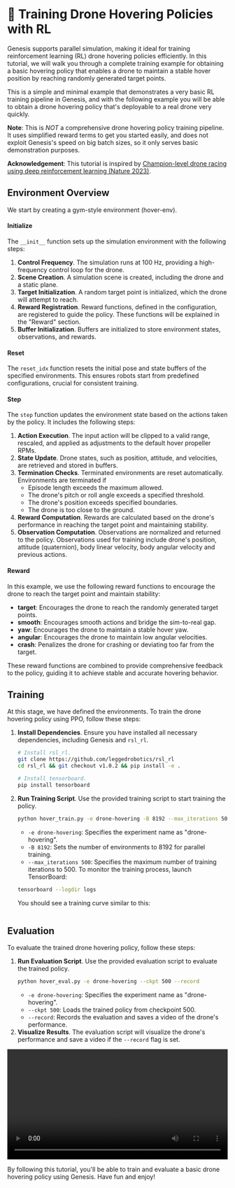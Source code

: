 # 🚁 Training Drone Hovering Policies with RL

Genesis supports parallel simulation, making it ideal for training reinforcement learning (RL) drone hovering policies efficiently. In this tutorial, we will walk you through a complete training example for obtaining a basic hovering policy that enables a drone to maintain a stable hover position by reaching randomly generated target points.

This is a simple and minimal example that demonstrates a very basic RL training pipeline in Genesis, and with the following example you will be able to obtain a drone hovering policy that's deployable to a real drone very quickly.

**Note**: This is *NOT* a comprehensive drone hovering policy training pipeline. It uses simplified reward terms to get you started easily, and does not exploit Genesis's speed on big batch sizes, so it only serves basic demonstration purposes.

**Acknowledgement**: This tutorial is inspired by [Champion-level drone racing using deep reinforcement learning (Nature 2023)](https://www.nature.com/articles/s41586-023-06419-4.pdf).

## Environment Overview
We start by creating a gym-style environment (hover-env).

#### Initialize
The `__init__` function sets up the simulation environment with the following steps:
1. **Control Frequency**.
    The simulation runs at 100 Hz, providing a high-frequency control loop for the drone.
2. **Scene Creation**.
    A simulation scene is created, including the drone and a static plane.
3. **Target Initialization**.
    A random target point is initialized, which the drone will attempt to reach.
4. **Reward Registration**.
    Reward functions, defined in the configuration, are registered to guide the policy. These functions will be explained in the "Reward" section.
5. **Buffer Initialization**.
    Buffers are initialized to store environment states, observations, and rewards.

#### Reset
The `reset_idx` function resets the initial pose and state buffers of the specified environments. This ensures robots start from predefined configurations, crucial for consistent training.

#### Step
The `step` function updates the environment state based on the actions taken by the policy. It includes the following steps:
1. **Action Execution**.
    The input action will be clipped to a valid range, rescaled, and applied as adjustments to the default hover propeller RPMs. 
2. **State Update**.
    Drone states, such as position, attitude, and velocities, are retrieved and stored in buffers.
3. **Termination Checks**.
    Terminated environments are reset automatically. Environments are terminated if
    - Episode length exceeds the maximum allowed.
    - The drone's pitch or roll angle exceeds a specified threshold.
    - The drone's position exceeds specified boundaries.
    - The drone is too close to the ground.
4. **Reward Computation**.
    Rewards are calculated based on the drone's performance in reaching the target point and maintaining stability.
5. **Observation Computation**.
    Observations are normalized and returned to the policy. Observations used for training include drone's position, attitude (quaternion), body linear velocity, body angular velocity and previous actions.

#### Reward
In this example, we use the following reward functions to encourage the drone to reach the target point and maintain stability:
- **target**: Encourages the drone to reach the randomly generated target points.
- **smooth**: Encourages smooth actions and bridge the sim-to-real gap.
- **yaw**: Encourages the drone to maintain a stable hover yaw.
- **angular**: Encourages the drone to maintain low angular velocities.
- **crash**: Penalizes the drone for crashing or deviating too far from the target.

These reward functions are combined to provide comprehensive feedback to the policy, guiding it to achieve stable and accurate hovering behavior.

## Training
At this stage, we have defined the environments. To train the drone hovering policy using PPO, follow these steps:
1. **Install Dependencies**.
    Ensure you have installed all necessary dependencies, including Genesis and `rsl_rl`.
    ```bash
    # Install rsl_rl.
    git clone https://github.com/leggedrobotics/rsl_rl
    cd rsl_rl && git checkout v1.0.2 && pip install -e .

    # Install tensorboard.
    pip install tensorboard
    ```
2. **Run Training Script**.
    Use the provided training script to start training the policy.
    ```bash
    python hover_train.py -e drone-hovering -B 8192 --max_iterations 500
    ```
    - `-e drone-hovering`: Specifies the experiment name as "drone-hovering".
    - `-B 8192`: Sets the number of environments to 8192 for parallel training.
    - `--max_iterations 500`: Specifies the maximum number of training iterations to 500.
    To monitor the training process, launch TensorBoard:
    ```bash
    tensorboard --logdir logs
    ```
    You should see a training curve similar to this:
    ```{figure} ../../_static/images/hover_curve.png
    ```

## Evaluation
To evaluate the trained drone hovering policy, follow these steps:
1. **Run Evaluation Script**.
    Use the provided evaluation script to evaluate the trained policy.
    ```bash
    python hover_eval.py -e drone-hovering --ckpt 500 --record
    ```
    - `-e drone-hovering`: Specifies the experiment name as "drone-hovering".
    - `--ckpt 500`: Loads the trained policy from checkpoint 500.
    - `--record`: Records the evaluation and saves a video of the drone's performance.
2. **Visualize Results**.
    The evaluation script will visualize the drone's performance and save a video if the `--record` flag is set.

<video preload="auto" controls="True" width="100%">
<source src="https://github.com/Genesis-Embodied-AI/genesis-doc/raw/main/source/_static/videos/hover_env.mp4" type="video/mp4">
</video>

By following this tutorial, you'll be able to train and evaluate a basic drone hovering policy using Genesis. Have fun and enjoy!